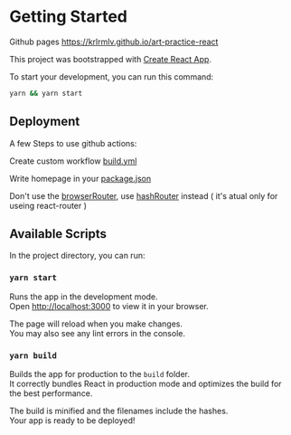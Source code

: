 # Getting Started

Github pages https://krlrmlv.github.io/art-practice-react

This project was bootstrapped with [Create React App](https://github.com/facebook/create-react-app).

To start your development, you can run this command:

```bash
yarn && yarn start
```

## Deployment

A few Steps to use github actions: 

Create custom workflow [build.yml](.github/workflows/build.yml)

Write homepage in your [package.json](/package.json)

Don't use the [browserRouter](https://reactrouter.com/en/main/routers/create-browser-router), use [hashRouter](https://reactrouter.com/en/main/routers/create-hash-router) instead ( it's atual only for useing react-router )

## Available Scripts

In the project directory, you can run:

### `yarn start`

Runs the app in the development mode.\
Open [http://localhost:3000](http://localhost:3000) to view it in your browser.

The page will reload when you make changes.\
You may also see any lint errors in the console.

### `yarn build`

Builds the app for production to the `build` folder.\
It correctly bundles React in production mode and optimizes the build for the best performance.

The build is minified and the filenames include the hashes.\
Your app is ready to be deployed!
